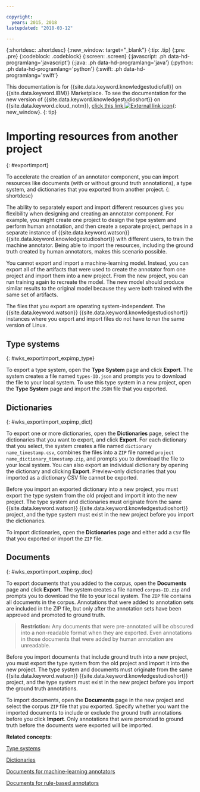 ```yaml
---

copyright:
  years: 2015, 2018
lastupdated: "2018-03-12"

---
```


{:shortdesc: .shortdesc}
{:new_window: target="_blank"}
{:tip: .tip}
{:pre: .pre}
{:codeblock: .codeblock}
{:screen: .screen}
{:javascript: .ph data-hd-programlang='javascript'}
{:java: .ph data-hd-programlang='java'}
{:python: .ph data-hd-programlang='python'}
{:swift: .ph data-hd-programlang='swift'}

This documentation is for {{site.data.keyword.knowledgestudiofull}} on {{site.data.keyword.IBM}} Marketplace. To see the documentation for the new version of {{site.data.keyword.knowledgestudioshort}} on {{site.data.keyword.cloud_notm}}, [click this link ![External link icon](../../icons/launch-glyph.svg "External link icon")](https://{DomainName}/docs/services/watson-knowledge-studio/exportimport.html){: new_window}.
{: tip}

# Importing resources from another project
{: #exportimport}

To accelerate the creation of an annotator component, you can import resources like documents (with or without ground truth annotations), a type system, and dictionaries that you exported from another project.
{: shortdesc}

The ability to separately export and import different resources gives you flexibility when designing and creating an annotator component. For example, you might create one project to design the type system and perform human annotation, and then create a separate project, perhaps in a separate instance of {{site.data.keyword.watson}} {{site.data.keyword.knowledgestudioshort}} with different users, to train the machine annotator. Being able to import the resources, including the ground truth created by human annotators, makes this scenario possible.

You cannot export and import a machine-learning model. Instead, you can export all of the artifacts that were used to create the annotator from one project and import them into a new project. From the new project, you can run training again to recreate the model. The new model should produce similar results to the original model because they were both trained with the same set of artifacts.

The files that you export are operating system-independent. The {{site.data.keyword.watson}} {{site.data.keyword.knowledgestudioshort}} instances where you export and import files do not have to run the same version of Linux.

## Type systems
{: #wks_exportimport_expimp_type}

To export a type system, open the **Type System** page and click **Export**. The system creates a file named `types-ID.json` and prompts you to download the file to your local system. To use this type system in a new project, open the **Type System** page and import the `JSON` file that you exported.

## Dictionaries
{: #wks_exportimport_expimp_dict}

To export one or more dictionaries, open the **Dictionaries** page, select the dictionaries that you want to export, and click **Export**. For each dictionary that you select, the system creates a file named `dictionary name_timestamp.csv`, combines the files into a `ZIP` file named `project name_dictionary_timestamp.zip`, and prompts you to download the file to your local system. You can also export an individual dictionary by opening the dictionary and clicking **Export**. Preview-only dictionaries that you imported as a dictionary CSV file cannot be exported.

Before you import an exported dictionary into a new project, you must export the type system from the old project and import it into the new project. The type system and dictionaries must originate from the same {{site.data.keyword.watson}} {{site.data.keyword.knowledgestudioshort}} project, and the type system must exist in the new project before you import the dictionaries.

To import dictionaries, open the **Dictionaries** page and either add a `CSV` file that you exported or import the `ZIP` file.

## Documents
{: #wks_exportimport_expimp_doc}

To export documents that you added to the corpus, open the **Documents** page and click **Export**. The system creates a file named `corpus-ID.zip` and prompts you to download the file to your local system. The `ZIP` file contains all documents in the corpus. Annotations that were added to annotation sets are included in the ZIP file, but only after the annotation sets have been approved and promoted to ground truth.

> **Restriction:** Any documents that were pre-annotated will be obscured into a non-readable format when they are exported. Even annotations in those documents that were added by human annotation are unreadable.

Before you import documents that include ground truth into a new project, you must export the type system from the old project and import it into the new project. The type system and documents must originate from the same {{site.data.keyword.watson}} {{site.data.keyword.knowledgestudioshort}} project, and the type system must exist in the new project before you import the ground truth annotations.

To import documents, open the **Documents** page in the new project and select the corpus `ZIP` file that you exported. Specify whether you want the imported documents to include or exclude the ground truth annotations before you click **Import**. Only annotations that were promoted to ground truth before the documents were exported will be imported.

**Related concepts**:

[Type systems](/docs/services/knowledge-studio/artifacts.html#wks_typesystem)

[Dictionaries](/docs/services/knowledge-studio/artifacts.html#wks_dictionaries)

[Documents for machine-learning annotators](/docs/services/knowledge-studio/documents-for-annotation.html#wks_t_docs_intro)

[Documents for rule-based annotators](/docs/services/knowledge-studio/rule-annotator-add-doc.html)
